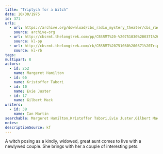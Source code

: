 ```yaml
---
title: "Triptych for a Witch"
date: 10/30/1975
id: 371
urls: 
  - url: https://archive.org/download/cbs_radio_mystery_theater/cbs_radio_mystery_theater-0351-0400.zip/cbs_radio_mystery_theater-0351-0400%2Fcbsrmt_0371_triptych_for_a_witch.mp3
    source: archive-org
  - url: http://cbsrmt.thelongtrek.com/pp/CBSRMT%20-%20751030%200371%20Triptych%20for%20a%20Witch_pp.mp3
    source: kl-pp
  - url: http://cbsrmt.thelongtrek.com/rb/CBSRMT%20751030%200371%20Triptych%20for%20a%20Witch_wuwm%20repeat%204_16_76.mp3
    source: kl-rb
tags: 
multipart: 0
actors:  
  - id: 252
    name: Margeret Hamilton  
  - id: 66
    name: Kristoffer Tabori  
  - id: 10
    name: Evie Juster  
  - id: 17
    name: Gilbert Mack
writers:  
  - id: 38
    name: Ian Martin
searchable: Margeret Hamilton,Kristoffer Tabori,Evie Juster,Gilbert Mack Ian Martin
notes: 
descriptionSource: kf
---
```

A witch posing as a kindly, widowed, great aunt comes to live with a newlywed couple. She brings with her a couple of interesting pets.